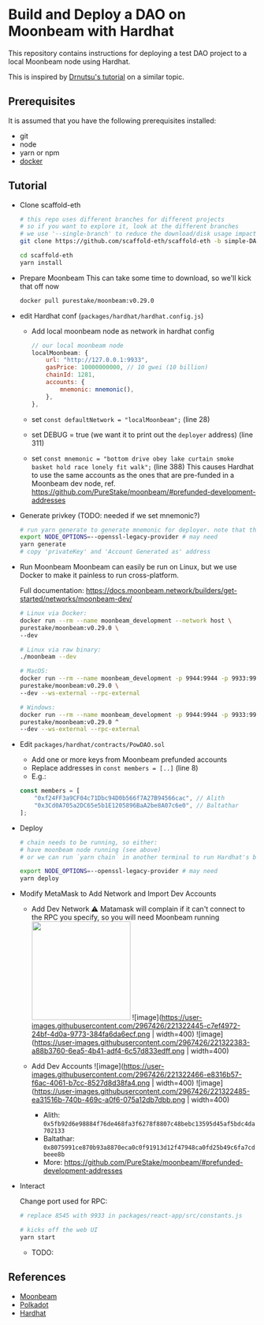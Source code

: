 # Build and Deploy a DAO on Moonbeam with Hardhat

This repository contains instructions for deploying a test DAO project to a local Moonbeam node
using Hardhat.

This is inspired by [Drnutsu's tutorial](https://medium.com/mates-moonbeam/build-your-first-dao-and-deploy-it-to-moonbeam-network-part-3-deploy-to-moonbeam-4bfa38fe1c44)
on a similar topic.

## Prerequisites

It is assumed that you have the following prerequisites installed:

* git
* node
* yarn or npm
* [docker](https://docs.docker.com/get-docker/)

## Tutorial

* Clone scaffold-eth
	```bash
	# this repo uses different branches for different projects
	# so if you want to explore it, look at the different branches
	# we use '--single-branch' to reduce the download/disk usage impact
	git clone https://github.com/scaffold-eth/scaffold-eth -b simple-DAO-proposals --single-branch

	cd scaffold-eth
	yarn install
	```

* Prepare Moonbeam
	This can take some time to download, so we'll kick that off now
	```bash
	docker pull purestake/moonbeam:v0.29.0
	```

* edit Hardhat conf (`packages/hardhat/hardhat.config.js`)
	* Add local moonbeam node as network in hardhat config
		```javascript
		// our local moonbeam node
		localMoonbeam: {
			url: "http://127.0.0.1:9933",
			gasPrice: 10000000000, // 10 gwei (10 billion)
			chainId: 1281,
			accounts: {
				mnemonic: mnemonic(),
			},
		},
		```
	* set `const defaultNetwork = "localMoonbeam";` (line 28)
	* set DEBUG = true (we want it to print out the `deployer` address) (line 311)

	
	* set `const mnemonic = "bottom drive obey lake curtain smoke basket hold race lonely fit walk";` (line 388)
	  This causes Hardhat to use the same accounts as the ones that are pre-funded in a Moonbeam dev node,
	  ref. https://github.com/PureStake/moonbeam/#prefunded-development-addresses

* Generate privkey
	(TODO: needed if we set mnemonic?)
	```bash
	# run yarn generate to generate mnemonic for deployer. note that this is the "generate" task found in hardhat.config.js
	export NODE_OPTIONS=--openssl-legacy-provider # may need
	yarn generate
	# copy 'privateKey' and 'Account Generated as' address
	```

* Run Moonbeam
	Moonbeam can easily be run on Linux, but we use Docker to make it painless to run cross-platform.

	Full documentation: https://docs.moonbeam.network/builders/get-started/networks/moonbeam-dev/

	```bash
	# Linux via Docker:
	docker run --rm --name moonbeam_development --network host \
	purestake/moonbeam:v0.29.0 \
	--dev

	# Linux via raw binary:
	./moonbeam --dev

	# MacOS:
	docker run --rm --name moonbeam_development -p 9944:9944 -p 9933:9933 \
	purestake/moonbeam:v0.29.0 \
	--dev --ws-external --rpc-external

	# Windows:
	docker run --rm --name moonbeam_development -p 9944:9944 -p 9933:9933 ^
	purestake/moonbeam:v0.29.0 ^
	--dev --ws-external --rpc-external
	```

* Edit `packages/hardhat/contracts/PowDAO.sol`
	* Add one or more keys from Moonbeam prefunded accounts
	* Replace addresses in `const members = [..]` (line 8)
	* E.g.:
	```javascript
	const members = [
		"0xf24FF3a9CF04c71Dbc94D0b566f7A27B94566cac", // Alith
		"0x3Cd0A705a2DC65e5b1E1205896BaA2be8A07c6e0", // Baltathar
	];
	```

* Deploy
	```bash
	# chain needs to be running, so either:
	# have moonbeam node running (see above)
	# or we can run `yarn chain` in another terminal to run Hardhat's built in Ethereum node

	export NODE_OPTIONS=--openssl-legacy-provider # may need
	yarn deploy
	```

* Modify MetaMask to Add Network and Import Dev Accounts
	* Add Dev Network
		:warning: Matamask will complain if it can't connect to the RPC you specify, so you will need Moonbeam running
		<img src="https://user-images.githubusercontent.com/2967426/221322347-8a424db9-2d91-414a-9782-3955670072dc.png" width="200"/>
		![image](https://user-images.githubusercontent.com/2967426/221322445-c7ef4972-24bf-4d0a-9773-384fa6da6ecf.png | width=400)
		![image](https://user-images.githubusercontent.com/2967426/221322383-a88b3760-6ea5-4b41-adf4-6c57d833edff.png | width=400)
	* Add Dev Accounts
		![image](https://user-images.githubusercontent.com/2967426/221322466-e8316b57-f6ac-4061-b7cc-8527d8d38fa4.png | width=400)
		![image](https://user-images.githubusercontent.com/2967426/221322485-ea31516b-740b-469c-a0f6-075a12db7dbb.png | width=400)

		* Alith: `0x5fb92d6e98884f76de468fa3f6278f8807c48bebc13595d45af5bdc4da702133`
		* Baltathar: `0x8075991ce870b93a8870eca0c0f91913d12f47948ca0fd25b49c6fa7cdbeee8b`
		* More: https://github.com/PureStake/moonbeam/#prefunded-development-addresses
	

* Interact

	Change port used for RPC:

	```bash
	# replace 8545 with 9933 in packages/react-app/src/constants.js

	# kicks off the web UI
	yarn start
	```
	* TODO: 

## References

* [Moonbeam](https://moonbeam.network)
* [Polkadot](https://polkadot.network/)
* [Hardhat](https://hardhat.org/)
